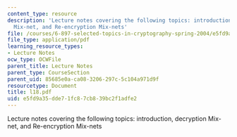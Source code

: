 ```yaml
---
content_type: resource
description: 'Lecture notes covering the following topics: introduction, decryption
  Mix-net, and Re-encryption Mix-nets'
file: /courses/6-897-selected-topics-in-cryptography-spring-2004/e5fd9a35dde71fc87cb839bc2f1adfe2_l18.pdf
file_type: application/pdf
learning_resource_types:
- Lecture Notes
ocw_type: OCWFile
parent_title: Lecture Notes
parent_type: CourseSection
parent_uid: 85685e0a-ca08-3206-297c-5c104a971d9f
resourcetype: Document
title: l18.pdf
uid: e5fd9a35-dde7-1fc8-7cb8-39bc2f1adfe2
---
```

Lecture notes covering the following topics: introduction, decryption Mix-net, and Re-encryption Mix-nets

